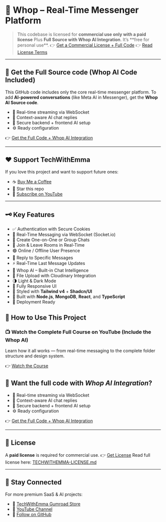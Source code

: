 # 💬 Whop – Real-Time Messenger Platform

> This codebase is licensed for **commercial use only with a paid license** Plus **Full Source with Whop AI Integration**.
> It’s \*\*free for personal use\*\*.
> 👉 [Get a Commercial License + Full Code](https://techwithemma.gumroad.com/l/puvbkz)
> 👉 [Read License Terms](https://github.com/TechWithEmmaYT/MERN-RealTime-Messagers-Platform/blob/main/TECHWITHEMMA-LICENSE.md)

---
## 🤖 Get the Full Source code (Whop AI Code Included)

This GitHub code includes only the core real-time messenger platform.
To add **AI-powered conversations** (like Meta AI in Messenger), get the **Whop AI Source code**.

- 📡 Real-time streaming via WebSocket
- 🧠 Context-aware AI chat replies
- 🔌 Secure backend + frontend AI setup
- ⚙️ Ready configuration

👉 [Get the Full Code + Whop AI Integration](https://techwithemma.gumroad.com/l/btzdi)

---

## ❤️ Support TechWithEmma

If you love this project and want to support future ones:

- ☕ [Buy Me a Coffee](https://buymeacoffee.com/techwithemmaofficial)
- 🌟 Star this repo
- 🎥 [Subscribe on YouTube](https://tinyurl.com/subcribe-to-techwithEmma)

---

## 🗝️ Key Features

- ✅ Authentication with Secure Cookies
- 🔌 Real-Time Messaging via WebSocket (Socket.io)
- 💬 Create One-on-One or Group Chats
- 👥 Join & Leave Rooms in Real-Time
- 🟢 Online / Offline User Presence
- 💬 Reply to Specific Messages
- ⚡ Real-Time Last Message Updates
- 🤖 Whop AI – Built-in Chat Intelligence
- 📁 File Upload with Cloudinary Integration
- 🌗 Light & Dark Mode
- 📱 Fully Responsive UI
- 🎨 Styled with **Tailwind v4** + **Shadcn/UI**
- 🧩 Built with **Node.js**, **MongoDB**, **React**, and **TypeScript**
- 🚀 Deployment Ready

## 🧠 How to Use This Project

### 📺 Watch the Complete Full Course on YouTube (Include the Whop AI)

Learn how it all works — from real-time messaging to the complete folder structure and design system.

👉 [Watch the Course](https://youtube.com/@techwithemmaofficial)

## 🤖 Want the full code with _Whop AI Integration_?

- 📡 Real-time streaming via WebSocket
- 🧠 Context-aware AI chat replies
- 🔌 Secure backend + frontend AI setup
- ⚙️ Ready configuration

👉 [Get the Full Code + Whop AI Integration](https://techwithemma.gumroad.com/l/btzdi)

---

## 📜 License

A **paid license** is required for commercial use.
👉 [Get License](https://techwithemma.gumroad.com/l/puvbkz)
Read full license here: [TECHWITHEMMA-LICENSE.md](https://github.com/TechWithEmmaYT/MERN-RealTime-Messagers-Platform/blob/main/TECHWITHEMMA-LICENSE.md)

---

## 🌟 Stay Connected

For more premium SaaS & AI projects:

- 🧠 [TechWithEmma Gumroad Store](https://techwithemma.gumroad.com)
- 🎥 [YouTube Channel](https://tinyurl.com/subcribe-to-techwithEmma)
- 💬 [Follow on GitHub](https://github.com/TechWithEmmaYT)
